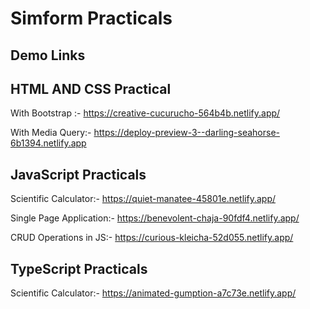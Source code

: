 # Simform Practicals


## Demo Links
## HTML AND CSS Practical


With Bootstrap :- https://creative-cucurucho-564b4b.netlify.app/

With Media Query:- https://deploy-preview-3--darling-seahorse-6b1394.netlify.app

## JavaScript Practicals

Scientific Calculator:- https://quiet-manatee-45801e.netlify.app/

Single Page Application:- https://benevolent-chaja-90fdf4.netlify.app/

CRUD Operations in JS:- https://curious-kleicha-52d055.netlify.app/


## TypeScript Practicals

Scientific Calculator:- https://animated-gumption-a7c73e.netlify.app/